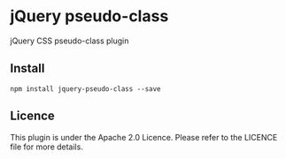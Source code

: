 # jQuery pseudo-class
jQuery CSS pseudo-class plugin

## Install
```
npm install jquery-pseudo-class --save
```

## Licence
This plugin is under the Apache 2.0 Licence.
Please refer to the LICENCE file for more details.
